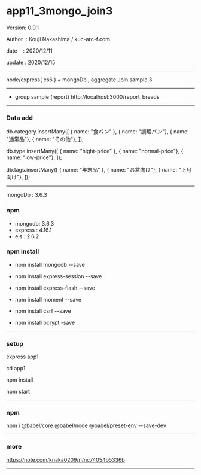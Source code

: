 ﻿# app11_3mongo_join3

 Version: 0.9.1

 Author  : Kouji Nakashima / kuc-arc-f.com

 date    : 2020/12/11 

 update : 2020/12/15  

***

node/express( es6 ) + mongoDb ,  aggregate Join sample 3

***
* group sample (report) http://localhost:3000/report_breads

***
### Data add

db.category.insertMany([
  { name: "食パン" },
  { name: "調理パン"},
  { name: "通常品"},
  { name: "その他"},
]);

db.type.insertMany([
  { name: "hight-price" },
  { name: "normal-price"},
  { name: "low-price"},
]);

db.tags.insertMany([
  { name: "年末品" },
  { name: "お盆向け"},
  { name: "正月向け"},
]);

***
mongoDb : 3.6.3

### npm
* mongodb: 3.6.3
* express : 4.16.1
* ejs : 2.6.2

### npm install

* npm install mongodb --save

* npm install express-session --save
* npm install express-flash --save
* npm install moment --save
* npm install csrf --save
* npm install bcrypt -save

***
### setup
express app1

cd app1

npm install

npm start

***
### npm

npm i @babel/core @babel/node @babel/preset-env --save-dev

***
### more

https://note.com/knaka0209/n/nc74054b5336b


***

